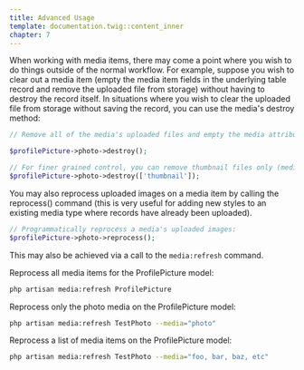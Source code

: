 ```yaml
---
title: Advanced Usage
template: documentation.twig::content_inner
chapter: 7
---
```

When working with media items, there may come a point where you wish to do things outside of the normal workflow.  For example, suppose you wish to clear out a media item (empty the media item fields in the underlying table record and remove the uploaded file from storage) without having to destroy the record itself.  In situations where you wish to clear the uploaded file from storage without saving the record, you can use the media's destroy method:

```php
// Remove all of the media's uploaded files and empty the media attributes on the model:

$profilePicture->photo->destroy();

// For finer grained control, you can remove thumbnail files only (media attributes in the model will not be emptied).
$profilePicture->photo->destroy(['thumbnail']);
```

You may also reprocess uploaded images on a media item by calling the reprocess() command (this is very useful for adding new styles to an existing media type where records have already been uploaded).

```php
// Programmatically reprocess a media's uploaded images:
$profilePicture->photo->reprocess();
```

This may also be achieved via a call to the `media:refresh` command.

Reprocess all media items for the ProfilePicture model:

```bash
php artisan media:refresh ProfilePicture
```

Reprocess only the photo media on the ProfilePicture model:

```bash
php artisan media:refresh TestPhoto --media="photo"
```

Reprocess a list of media items on the ProfilePicture model:

```bash
php artisan media:refresh TestPhoto --media="foo, bar, baz, etc"
```